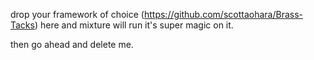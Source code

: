 drop your framework of choice (https://github.com/scottaohara/Brass-Tacks)
here and mixture will run it's super magic on it.

then go ahead and delete me.
